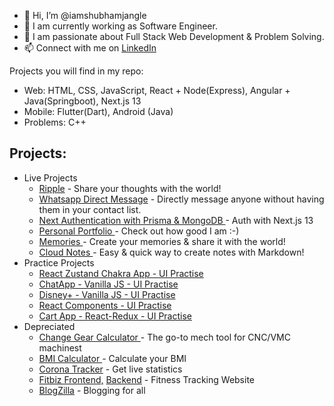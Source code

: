 - 👋 Hi, I’m @iamshubhamjangle
- 👀 I am currently working as Software Engineer.
- 🌱 I am passionate about Full Stack Web Development & Problem Solving.
- 📫 Connect with me on [LinkedIn](https://www.linkedin.com/in/imshubhamjangle/)

Projects you will find in my repo:
  - Web: HTML, CSS, JavaScript, React + Node(Express), Angular + Java(Springboot), Next.js 13
  - Mobile: Flutter(Dart), Android (Java)
  - Problems: C++

## Projects:
- Live Projects
    - [Ripple](http://ripple.iamshubhamjangle.vercel.app/) - Share your thoughts with the world!
    - [Whatsapp Direct Message](https://iamshubhamjangle.github.io/whatsapp-direct-message/)  - Directly message anyone without having them in your contact list.
    - [Next Authentication with Prisma & MongoDB ](https://nextauth-iamshubhamjangle.vercel.app/) - Auth with Next.js 13
    - [Personal Portfolio ](https://iamshubhamjangle.github.io/portfolio/) - Check out how good I am :-)
    - [Memories ](https://memories-1n53.onrender.com/) - Create your memories & share it with the world!
    - [Cloud Notes ](https://markdown-cloud-notes.onrender.com/) - Easy & quick way to create notes with Markdown!
- Practice Projects
    - [React Zustand Chakra App - UI Practise](https://zustand-chakra-ekart-demo.vercel.app/)
    - [ChatApp - Vanilla JS - UI Practise ](https://iamshubhamjangle.github.io/web-chat-vanilla-js/)
    - [Disney+ - Vanilla JS - UI Practise ](https://iamshubhamjangle.github.io/disney-plus-clone/)
    - [React Components - UI Practise ](https://iamshubhamjangle.github.io/ReactPractice/)
    - [Cart App - React-Redux - UI Practise ](https://iamshubhamjangle.github.io/Cart-Using-Redux-Toolkit/) 
- Depreciated
    - [Change Gear Calculator ](https://github.com/iamshubhamjangle/ChangeGearCalculator) - The go-to mech tool for CNC/VMC machinest
    - [BMI Calculator ](https://github.com/iamshubhamjangle/BMI-calculator) - Calculate your BMI
    - [Corona Tracker](https://github.com/iamshubhamjangle/corona_tracker) - Get live statistics
    - [Fitbiz Frontend,](https://github.com/iamshubhamjangle/fitbiz-frontend) [Backend](https://github.com/iamshubhamjangle/fitbiz-backend) - Fitness Tracking Website
    - [BlogZilla](https://github.com/iamshubhamjangle/BlogZilla) - Blogging for all

<!---
iamshubhamjangle/iamshubhamjangle is a ✨ special ✨ repository because its `README.md` (this file) appears on your GitHub profile.
You can click the Preview link to take a look at your changes.
--->
